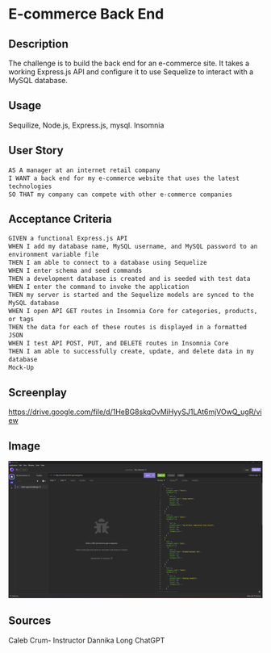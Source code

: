 # E-commerce Back End 

## Description

The challenge is to build the back end for an e-commerce site. It takes a working Express.js API and configure it to use Sequelize to interact with a MySQL database.

## Usage

 Sequilize, Node.js, Express.js, mysql. Insomnia


## User Story
```
AS A manager at an internet retail company
I WANT a back end for my e-commerce website that uses the latest technologies
SO THAT my company can compete with other e-commerce companies
```

## Acceptance Criteria
```
GIVEN a functional Express.js API
WHEN I add my database name, MySQL username, and MySQL password to an environment variable file
THEN I am able to connect to a database using Sequelize
WHEN I enter schema and seed commands
THEN a development database is created and is seeded with test data
WHEN I enter the command to invoke the application
THEN my server is started and the Sequelize models are synced to the MySQL database
WHEN I open API GET routes in Insomnia Core for categories, products, or tags
THEN the data for each of these routes is displayed in a formatted JSON
WHEN I test API POST, PUT, and DELETE routes in Insomnia Core
THEN I am able to successfully create, update, and delete data in my database
Mock-Up
```

## Screenplay

https://drive.google.com/file/d/1HeBG8skqOvMiHyySJ1LAt6mjVOwQ_ugR/view


## Image

![screenshot](./Screenshot%202023-07-03%20162720.png)

## Sources

Caleb Crum- Instructor
Dannika Long
ChatGPT


